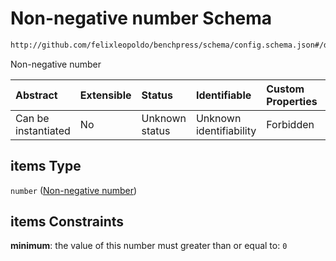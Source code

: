 # Non-negative number Schema

```txt
http://github.com/felixleopoldo/benchpress/schema/config.schema.json#/definitions/flexnonnegnum/anyOf/1/items
```

Non-negative number

| Abstract            | Extensible | Status         | Identifiable            | Custom Properties | Additional Properties | Access Restrictions | Defined In                                                       |
| :------------------ | :--------- | :------------- | :---------------------- | :---------------- | :-------------------- | :------------------ | :--------------------------------------------------------------- |
| Can be instantiated | No         | Unknown status | Unknown identifiability | Forbidden         | Allowed               | none                | [config.schema.json*](config.schema.json "open original schema") |

## items Type

`number` ([Non-negative number](config-definitions-non-negative-number.md))

## items Constraints

**minimum**: the value of this number must greater than or equal to: `0`
